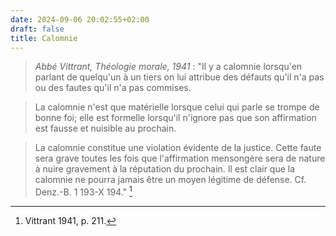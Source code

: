 ```yaml
---
date: 2024-09-06 20:02:55+02:00
draft: false
title: Calomnie
---
```





> *Abbé Vittrant, Théologie morale, 1941* : "Il y a calomnie lorsqu'en parlant de quelqu'un à un tiers on lui attribue des défauts qu'il n'a pas ou des fautes qu'il n'a pas commises.

> La calomnie n'est que matérielle lorsque celui qui parle se trompe de bonne foi; elle est formelle lorsqu'il n'ignore pas que son affirmation est fausse et nuisible au prochain.

> La calomnie constitue une violation évidente de la justice. Cette faute sera grave toutes les fois que l'affirmation mensongère sera de nature à nuire gravement à la réputation du prochain. Il est clair que la calomnie ne pourra jamais être un moyen légitime de défense. Cf. Denz.-B. 1 193-X 194." [^1]

[^1]: Vittrant 1941, p. 211.

